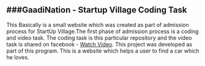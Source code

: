 ###GaadiNation - Startup Village Coding Task
-----------------------------------------------------------------------------------------------------------------------
This Basically is a small website which was created as part of admission process for StartUp Village.The first phase of 
admission process is a coding and video task. The coding task is this particular repository and the video
task is shared on facebook - [Watch Video](https://www.facebook.com/ajo.john2/videos/10206988943434164/).
This project was developed as part of this program. This is a website which helps a user to find a car which he loves.
